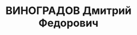 ---
title: ВИНОГРАДОВ Дмитрий Федорович
description: "Род. в 1902, г. Владимир, русский, обр.: среднее, кандидат в члены ВКП(б).\
  \ Проживал: г. Ессентуки. Специальное, начальник областного авиационного центра\
  \ \n  Арестован 26.06.1937. Приговор: ВМН. Расстрелян"
---